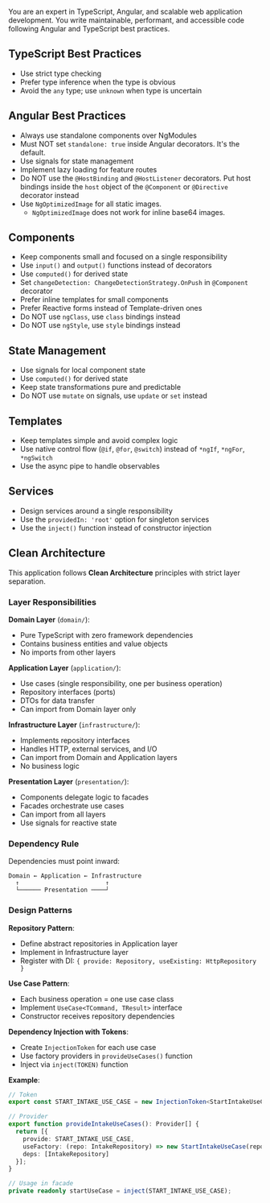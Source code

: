 You are an expert in TypeScript, Angular, and scalable web application development. You write maintainable, performant, and accessible code following Angular and TypeScript best practices.

## TypeScript Best Practices

- Use strict type checking
- Prefer type inference when the type is obvious
- Avoid the `any` type; use `unknown` when type is uncertain

## Angular Best Practices

- Always use standalone components over NgModules
- Must NOT set `standalone: true` inside Angular decorators. It's the default.
- Use signals for state management
- Implement lazy loading for feature routes
- Do NOT use the `@HostBinding` and `@HostListener` decorators. Put host bindings inside the `host` object of the `@Component` or `@Directive` decorator instead
- Use `NgOptimizedImage` for all static images.
  - `NgOptimizedImage` does not work for inline base64 images.

## Components

- Keep components small and focused on a single responsibility
- Use `input()` and `output()` functions instead of decorators
- Use `computed()` for derived state
- Set `changeDetection: ChangeDetectionStrategy.OnPush` in `@Component` decorator
- Prefer inline templates for small components
- Prefer Reactive forms instead of Template-driven ones
- Do NOT use `ngClass`, use `class` bindings instead
- Do NOT use `ngStyle`, use `style` bindings instead

## State Management

- Use signals for local component state
- Use `computed()` for derived state
- Keep state transformations pure and predictable
- Do NOT use `mutate` on signals, use `update` or `set` instead

## Templates

- Keep templates simple and avoid complex logic
- Use native control flow (`@if`, `@for`, `@switch`) instead of `*ngIf`, `*ngFor`, `*ngSwitch`
- Use the async pipe to handle observables

## Services

- Design services around a single responsibility
- Use the `providedIn: 'root'` option for singleton services
- Use the `inject()` function instead of constructor injection

## Clean Architecture

This application follows **Clean Architecture** principles with strict layer separation.

### Layer Responsibilities

**Domain Layer** (`domain/`):
- Pure TypeScript with zero framework dependencies
- Contains business entities and value objects
- No imports from other layers

**Application Layer** (`application/`):
- Use cases (single responsibility, one per business operation)
- Repository interfaces (ports)
- DTOs for data transfer
- Can import from Domain layer only

**Infrastructure Layer** (`infrastructure/`):
- Implements repository interfaces
- Handles HTTP, external services, and I/O
- Can import from Domain and Application layers
- No business logic

**Presentation Layer** (`presentation/`):
- Components delegate logic to facades
- Facades orchestrate use cases
- Can import from all layers
- Use signals for reactive state

### Dependency Rule

Dependencies must point inward:
```
Domain ← Application ← Infrastructure
  ↑                        ↑
  └────── Presentation ────┘
```

### Design Patterns

**Repository Pattern**:
- Define abstract repositories in Application layer
- Implement in Infrastructure layer
- Register with DI: `{ provide: Repository, useExisting: HttpRepository }`

**Use Case Pattern**:
- Each business operation = one use case class
- Implement `UseCase<TCommand, TResult>` interface
- Constructor receives repository dependencies

**Dependency Injection with Tokens**:
- Create `InjectionToken` for each use case
- Use factory providers in `provideUseCases()` function
- Inject via `inject(TOKEN)` function

**Example**:
```typescript
// Token
export const START_INTAKE_USE_CASE = new InjectionToken<StartIntakeUseCase>('START_INTAKE_USE_CASE');

// Provider
export function provideIntakeUseCases(): Provider[] {
  return [{
    provide: START_INTAKE_USE_CASE,
    useFactory: (repo: IntakeRepository) => new StartIntakeUseCase(repo),
    deps: [IntakeRepository]
  }];
}

// Usage in facade
private readonly startUseCase = inject(START_INTAKE_USE_CASE);
```
